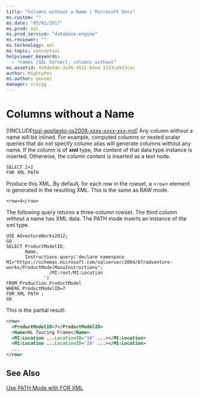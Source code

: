 ```yaml
---
title: "Columns without a Name | Microsoft Docs"
ms.custom: ""
ms.date: "03/01/2017"
ms.prod: sql
ms.prod_service: "database-engine"
ms.reviewer: ""
ms.technology: xml
ms.topic: conceptual
helpviewer_keywords: 
  - "names [SQL Server], columns without"
ms.assetid: 440de44e-3a56-4531-b4e4-1533ca933cac
author: MightyPen
ms.author: genemi
manager: craigg
---
```

# Columns without a Name
[!INCLUDE[tsql-appliesto-ss2008-xxxx-xxxx-xxx-md](../../includes/tsql-appliesto-ss2008-xxxx-xxxx-xxx-md.md)]
  Any column without a name will be inlined. For example, computed columns or nested scalar queries that do not specify column alias will generate columns without any name. If the column is of **xml** type, the content of that data type instance is inserted. Otherwise, the column content is inserted as a text node.  
  
```  
SELECT 2+2  
FOR XML PATH  
```  
  
 Produce this XML. By default, for each row in the rowset, a <`row`> element is generated in the resulting XML. This is the same as RAW mode.  
  
 `<row>4</row>`  
  
 The following query returns a three-column rowset. The third column without a name has XML data. The PATH mode inserts an instance of the xml type.  
  
```  
USE AdventureWorks2012;  
GO  
SELECT ProductModelID,  
       Name,  
       Instructions.query('declare namespace MI="https://schemas.microsoft.com/sqlserver/2004/07/adventure-works/ProductModelManuInstructions";  
                /MI:root/MI:Location   
              ')   
FROM Production.ProductModel  
WHERE ProductModelID=7  
FOR XML PATH ;  
GO  
```  
  
 This is the partial result:  
  
```xml
<row>
  <ProductModelID>7</ProductModelID>
  <Name>HL Touring Frame</Name>
  <MI:Location ...LocationID="10" ...></MI:Location>
  <MI:Location ...LocationID="20" ...></MI:Location>
  ...
</row>
```

## See Also  
 [Use PATH Mode with FOR XML](../../relational-databases/xml/use-path-mode-with-for-xml.md)  
  
  

